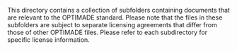 This directory contains a collection of subfolders containing documents that are relevant to the OPTIMADE standard.
Please note that the files in these subfolders are subject to separate licensing agreements that differ from those of other OPTIMADE files.
Please refer to each subdirectory for specific license information.
